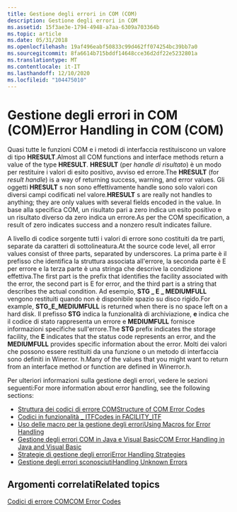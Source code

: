 ```yaml
---
title: Gestione degli errori in COM (COM)
description: Gestione degli errori in COM
ms.assetid: 15f3ae3e-1794-4948-a7aa-6309a703364b
ms.topic: article
ms.date: 05/31/2018
ms.openlocfilehash: 19af496eabf50833c99d462ff074254bc39bb7a0
ms.sourcegitcommit: 8fa6614b715bddf14648cce36d2df22e5232801a
ms.translationtype: MT
ms.contentlocale: it-IT
ms.lasthandoff: 12/10/2020
ms.locfileid: "104475010"
---
```

# <a name="error-handling-in-com-com"></a><span data-ttu-id="46985-103">Gestione degli errori in COM (COM)</span><span class="sxs-lookup"><span data-stu-id="46985-103">Error Handling in COM (COM)</span></span>

<span data-ttu-id="46985-104">Quasi tutte le funzioni COM e i metodi di interfaccia restituiscono un valore di tipo **HRESULT**.</span><span class="sxs-lookup"><span data-stu-id="46985-104">Almost all COM functions and interface methods return a value of the type **HRESULT**.</span></span> <span data-ttu-id="46985-105">**HRESULT** (per *handle di risultato*) è un modo per restituire i valori di esito positivo, avviso ed errore.</span><span class="sxs-lookup"><span data-stu-id="46985-105">The **HRESULT** (for *result handle*) is a way of returning success, warning, and error values.</span></span> <span data-ttu-id="46985-106">Gli oggetti **HRESULT** s non sono effettivamente handle sono solo valori con diversi campi codificati nel valore.</span><span class="sxs-lookup"><span data-stu-id="46985-106">**HRESULT** s are really not handles to anything; they are only values with several fields encoded in the value.</span></span> <span data-ttu-id="46985-107">In base alla specifica COM, un risultato pari a zero indica un esito positivo e un risultato diverso da zero indica un errore.</span><span class="sxs-lookup"><span data-stu-id="46985-107">As per the COM specification, a result of zero indicates success and a nonzero result indicates failure.</span></span>

<span data-ttu-id="46985-108">A livello di codice sorgente tutti i valori di errore sono costituiti da tre parti, separate da caratteri di sottolineatura.</span><span class="sxs-lookup"><span data-stu-id="46985-108">At the source code level, all error values consist of three parts, separated by underscores.</span></span> <span data-ttu-id="46985-109">La prima parte è il prefisso che identifica la struttura associata all'errore, la seconda parte è E per errore e la terza parte è una stringa che descrive la condizione effettiva.</span><span class="sxs-lookup"><span data-stu-id="46985-109">The first part is the prefix that identifies the facility associated with the error, the second part is E for error, and the third part is a string that describes the actual condition.</span></span> <span data-ttu-id="46985-110">Ad esempio, **STG \_ E \_ MEDIUMFULL** vengono restituiti quando non è disponibile spazio su disco rigido.</span><span class="sxs-lookup"><span data-stu-id="46985-110">For example, **STG\_E\_MEDIUMFULL** is returned when there is no space left on a hard disk.</span></span> <span data-ttu-id="46985-111">Il prefisso **STG** indica la funzionalità di archiviazione, **e** indica che il codice di stato rappresenta un errore e **MEDIUMFULL** fornisce informazioni specifiche sull'errore.</span><span class="sxs-lookup"><span data-stu-id="46985-111">The **STG** prefix indicates the storage facility, the **E** indicates that the status code represents an error, and the **MEDIUMFULL** provides specific information about the error.</span></span> <span data-ttu-id="46985-112">Molti dei valori che possono essere restituiti da una funzione o un metodo di interfaccia sono definiti in Winerror. h.</span><span class="sxs-lookup"><span data-stu-id="46985-112">Many of the values that you might want to return from an interface method or function are defined in Winerror.h.</span></span>

<span data-ttu-id="46985-113">Per ulteriori informazioni sulla gestione degli errori, vedere le sezioni seguenti:</span><span class="sxs-lookup"><span data-stu-id="46985-113">For more information about error handling, see the following sections:</span></span>

-   [<span data-ttu-id="46985-114">Struttura dei codici di errore COM</span><span class="sxs-lookup"><span data-stu-id="46985-114">Structure of COM Error Codes</span></span>](structure-of-com-error-codes.md)
-   [<span data-ttu-id="46985-115">Codici in funzionalità \_ ITF</span><span class="sxs-lookup"><span data-stu-id="46985-115">Codes in FACILITY\_ITF</span></span>](codes-in-facility-itf.md)
-   [<span data-ttu-id="46985-116">Uso delle macro per la gestione degli errori</span><span class="sxs-lookup"><span data-stu-id="46985-116">Using Macros for Error Handling</span></span>](using-macros-for-error-handling.md)
-   [<span data-ttu-id="46985-117">Gestione degli errori COM in Java e Visual Basic</span><span class="sxs-lookup"><span data-stu-id="46985-117">COM Error Handling in Java and Visual Basic</span></span>](com-error-handling-in-java-and-visual-basic.md)
-   [<span data-ttu-id="46985-118">Strategie di gestione degli errori</span><span class="sxs-lookup"><span data-stu-id="46985-118">Error Handling Strategies</span></span>](error-handling-strategies.md)
-   [<span data-ttu-id="46985-119">Gestione degli errori sconosciuti</span><span class="sxs-lookup"><span data-stu-id="46985-119">Handling Unknown Errors</span></span>](handling-unknown-errors.md)

## <a name="related-topics"></a><span data-ttu-id="46985-120">Argomenti correlati</span><span class="sxs-lookup"><span data-stu-id="46985-120">Related topics</span></span>

<dl> <dt>

[<span data-ttu-id="46985-121">Codici di errore COM</span><span class="sxs-lookup"><span data-stu-id="46985-121">COM Error Codes</span></span>](com-error-codes.md)
</dt> </dl>

 

 




